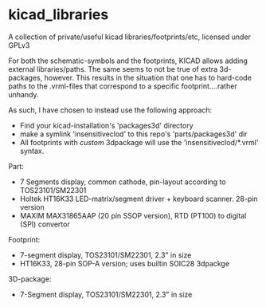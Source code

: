 # kicad_libraries

A collection of private/useful kicad libraries/footprints/etc, licensed under GPLv3

For both the schematic-symbols and the footprints, KICAD allows adding external libraries/paths. The same seems to not be true of extra 3d-packages, however.
This results in the situation that one has to hard-code paths to the .vrml-files that correspond to a specific footprint....rather unhandy.

As such, I have chosen to instead use the following approach:
- Find your kicad-installation's 'packages3d' directory
- make a symlink 'insensitiveclod' to this repo's 'parts/packages3d' dir
- All footprints with *custom* 3dpackage will use the 'insensitiveclod/*.vrml' syntax.

Part:
- 7 Segments display, common cathode, pin-layout according to TOS23101/SM22301
- Holtek HT16K33 LED-matrix/segment driver + keyboard scanner. 28-pin version
- MAXIM MAX31865AAP (20 pin SSOP version), RTD (PT100) to digital (SPI) convertor

Footprint:
- 7-segment display, TOS23101/SM22301, 2.3" in size
- HT16K33, 28-pin SOP-A version; uses builtin SOIC28 3dpackge

3D-package:
- 7-Segment display, TOS23101/SM22301, 2.3" in size

